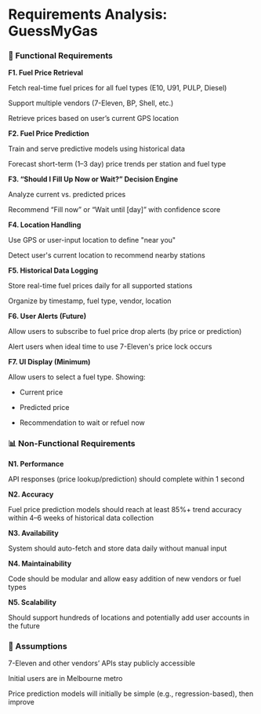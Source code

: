 # Requirements Analysis: GuessMyGas

### 🔧 Functional Requirements

**F1. Fuel Price Retrieval**

Fetch real-time fuel prices for all fuel types (E10, U91, PULP, Diesel)

Support multiple vendors (7-Eleven, BP, Shell, etc.)

Retrieve prices based on user’s current GPS location

**F2. Fuel Price Prediction**

Train and serve predictive models using historical data

Forecast short-term (1–3 day) price trends per station and fuel type

**F3. “Should I Fill Up Now or Wait?” Decision Engine**

Analyze current vs. predicted prices

Recommend “Fill now” or “Wait until [day]” with confidence score

**F4. Location Handling**

Use GPS or user-input location to define "near you"

Detect user's current location to recommend nearby stations

**F5. Historical Data Logging**

Store real-time fuel prices daily for all supported stations

Organize by timestamp, fuel type, vendor, location

**F6. User Alerts (Future)**

Allow users to subscribe to fuel price drop alerts (by price or prediction)

Alert users when ideal time to use 7-Eleven's price lock occurs

**F7. UI Display (Minimum)**

Allow users to select a fuel type. Showing:

- Current price

- Predicted price

- Recommendation to wait or refuel now

### 📊 Non-Functional Requirements

**N1. Performance**

API responses (price lookup/prediction) should complete within 1 second

**N2. Accuracy**

Fuel price prediction models should reach at least 85%+ trend accuracy within 4–6 weeks of historical data collection

**N3. Availability**

System should auto-fetch and store data daily without manual input

**N4. Maintainability**

Code should be modular and allow easy addition of new vendors or fuel types

**N5. Scalability**

Should support hundreds of locations and potentially add user accounts in the future

### 🤔 Assumptions

7-Eleven and other vendors’ APIs stay publicly accessible

Initial users are in Melbourne metro

Price prediction models will initially be simple (e.g., regression-based), then improve